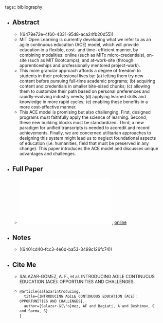 tags:: bibliography

- ## Abstract
	- ((6479e72e-4f60-4331-95d8-aca24fb20d55))
	- MIT Open Learning is currently developing what we refer to as an agile continuous education (ACE) model, which will provide education in a flexible, cost- and time- efficient manner, by combining modalities: online (such as MITx micro-credentials), on-site (such as MIT Bootcamps), and at-work-site (through apprenticeships and professionally mentored project-work).
	- This more granular approach affords a degree of freedom to students in their professional lives by: (a) letting them try new content before pursuing full-time academic programs; (b) acquiring content and credentials in smaller bite-sized chunks; (c) allowing them to customize their path based on personal preferences and rapidly-evolving industry needs; (d) applying learned skills and knowledge in more rapid cycles; (e) enabling these benefits in a more cost-effective manner.
	- This ACE model is promising but also challenging. First, designed programs must faithfully apply the science of learning. Second, these new building blocks must be standardized. Third, a new paradigm for unified transcripts is needed to accredit and record achievements. Finally, we are concerned utilitarian approaches to designing this system might lead us to neglect foundational aspects of education (i.e. humanities, field that must be preserved in any change). This paper introduces the ACE model and discusses unique advantages and challenges.
- ## Full Paper
	- ![local copy](../assets/agile-continuous-education_1677839159272_0.pdf) , [online](https://www.ace.mit.edu/s/SEFI48_2020_ACEmodel.pdf)
- ## Notes
	- ((6401cd40-fcc3-4e6d-ba53-3499c126fc74))
- ## Cite Me
	- SALAZAR-GÓMEZ, A. F., et al. INTRODUCING AGILE CONTINUOUS EDUCATION (ACE): OPPORTUNITIES AND CHALLENGES.
	- ```
	  @article{salazarintroducing,
	    title={INTRODUCING AGILE CONTINUOUS EDUCATION (ACE): OPPORTUNITIES AND CHALLENGES},
	    author={Salazar-G{\'o}mez, AF and Bagiati, A and Beshimov, E and Sarma, S}
	  }
	  ```